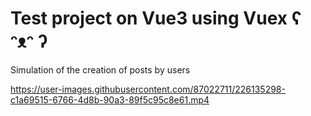 # Test project on Vue3 using Vuex ʕ ᵔᴥᵔ ʔ
Simulation of the creation of posts by users

https://user-images.githubusercontent.com/87022711/226135298-c1a69515-6766-4d8b-90a3-89f5c95c8e61.mp4




